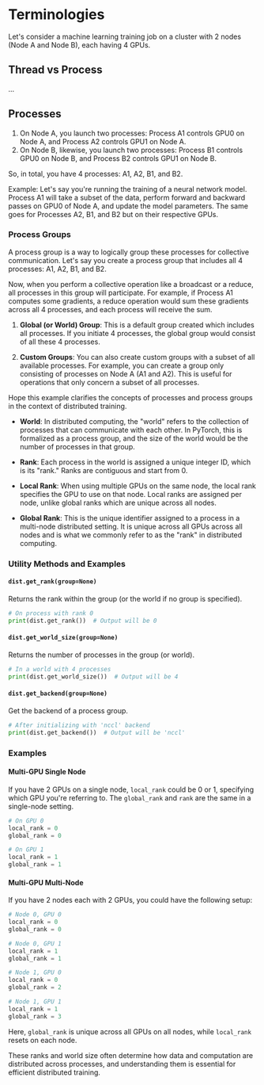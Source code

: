 # Terminologies

Let's consider a machine learning training job on a cluster with 2 nodes (Node A and Node B), each having 4 GPUs.

## Thread vs Process

...

## Processes
1. On Node A, you launch two processes: Process A1 controls GPU0 on Node A, and Process A2 controls GPU1 on Node A.
2. On Node B, likewise, you launch two processes: Process B1 controls GPU0 on Node B, and Process B2 controls GPU1 on Node B.

So, in total, you have 4 processes: A1, A2, B1, and B2.

Example: Let's say you're running the training of a neural network model. Process A1 will take a subset of the data, perform forward and backward passes on GPU0 of Node A, and update the model parameters. The same goes for Processes A2, B1, and B2 but on their respective GPUs.

### Process Groups
A process group is a way to logically group these processes for collective communication. Let's say you create a process group that includes all 4 processes: A1, A2, B1, and B2.

Now, when you perform a collective operation like a broadcast or a reduce, all processes in this group will participate. For example, if Process A1 computes some gradients, a reduce operation would sum these gradients across all 4 processes, and each process will receive the sum.

1. **Global (or World) Group**: This is a default group created which includes all processes. If you initiate 4 processes, the global group would consist of all these 4 processes.

2. **Custom Groups**: You can also create custom groups with a subset of all available processes. For example, you can create a group only consisting of processes on Node A (A1 and A2). This is useful for operations that only concern a subset of all processes.

Hope this example clarifies the concepts of processes and process groups in the context of distributed training.


- **World**: In distributed computing, the "world" refers to the collection of
    processes that can communicate with each other. In PyTorch, this is
    formalized as a process group, and the size of the world would be the number
    of processes in that group.

- **Rank**: Each process in the world is assigned a unique integer ID, which
    is its "rank." Ranks are contiguous and start from 0.

- **Local Rank**: When using multiple GPUs on the same node, the local rank
    specifies the GPU to use on that node. Local ranks are assigned per node,
    unlike global ranks which are unique across all nodes.

- **Global Rank**: This is the unique identifier assigned to a process in a
    multi-node distributed setting. It is unique across all GPUs across all
    nodes and is what we commonly refer to as the "rank" in distributed
    computing.

### Utility Methods and Examples

#### `dist.get_rank(group=None)`

Returns the rank within the group (or the world if no group is specified).

```python
# On process with rank 0
print(dist.get_rank())  # Output will be 0
```

#### `dist.get_world_size(group=None)`

Returns the number of processes in the group (or world).

```python
# In a world with 4 processes
print(dist.get_world_size())  # Output will be 4
```

#### `dist.get_backend(group=None)`

Get the backend of a process group.

```python
# After initializing with 'nccl' backend
print(dist.get_backend())  # Output will be 'nccl'
```

### Examples

#### Multi-GPU Single Node

If you have 2 GPUs on a single node, `local_rank` could be 0 or 1, specifying
which GPU you're referring to. The `global_rank` and `rank` are the same in a
single-node setting.

```python
# On GPU 0
local_rank = 0
global_rank = 0

# On GPU 1
local_rank = 1
global_rank = 1
```

#### Multi-GPU Multi-Node

If you have 2 nodes each with 2 GPUs, you could have the following setup:

```python
# Node 0, GPU 0
local_rank = 0
global_rank = 0

# Node 0, GPU 1
local_rank = 1
global_rank = 1

# Node 1, GPU 0
local_rank = 0
global_rank = 2

# Node 1, GPU 1
local_rank = 1
global_rank = 3
```

Here, `global_rank` is unique across all GPUs on all nodes, while `local_rank`
resets on each node.

These ranks and world size often determine how data and computation are
distributed across processes, and understanding them is essential for efficient
distributed training.
